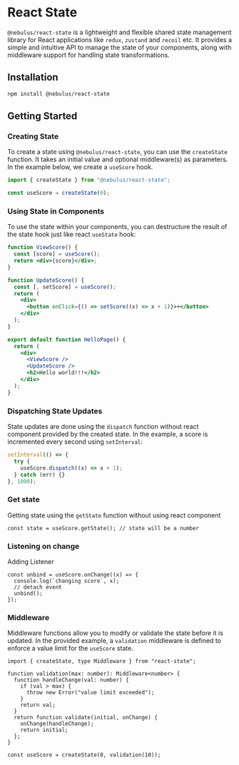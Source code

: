 # React State

`@nebulus/react-state` is a lightweight and flexible shared state management library for React applications like `redux`, `zustand` and `recoil` etc. It provides a simple and intuitive API to manage the state of your components, along with middleware support for handling state transformations.

## Installation

```bash
npm install @nebulus/react-state
```

## Getting Started

### Creating State

To create a state using `@nebulus/react-state`, you can use the `createState` function. It takes an initial value and optional middleware(s) as parameters. In the example below, we create a `useScore` hook.

```jsx
import { createState } from "@nebulus/react-state";

const useScore = createState(0);
```

### Using State in Components

To use the state within your components, you can destructure the result of the state hook just like react `useState` hook:

```jsx
function ViewScore() {
  const [score] = useScore();
  return <div>{score}</div>;
}

function UpdateScore() {
  const [, setScore] = useScore();
  return (
    <div>
      <button onClick={() => setScore((x) => x + 1)}>+</button>
    </div>
  );
}

export default function HelloPage() {
  return (
    <div>
      <ViewScore />
      <UpdateScore />
      <h2>Hello world!!!</h2>
    </div>
  );
}
```

### Dispatching State Updates

State updates are done using the `dispatch` function without react component provided by the created state. In the example, a score is incremented every second using `setInterval`:

```jsx
setInterval(() => {
  try {
    useScore.dispatch((x) => x + 1);
  } catch (err) {}
}, 1000);
```

### Get state

Getting state using the `getState` function without using react component

```tsx
const state = useScore.getState(); // state will be a number
```

### Listening on change

Adding Listener

```tsx
const unbind = useScore.onChange((x) => {
  console.log(`changing score`, x);
  // detach event
  unbind();
});
```

### Middleware

Middleware functions allow you to modify or validate the state before it is updated. In the provided example, a `validation` middleware is defined to enforce a value limit for the `useScore` state.

```tsx
import { createState, type Middleware } from "react-state";

function validation(max: number): Middleware<number> {
  function handleChange(val: number) {
    if (val > max) {
      throw new Error("value limit exceeded");
    }
    return val;
  }
  return function validate(initial, onChange) {
    onChange(handleChange);
    return initial;
  };
}

const useScore = createState(0, validation(10));
```
